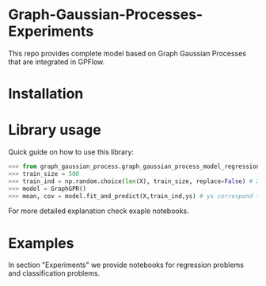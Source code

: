 # Graph-Gaussian-Processes-Experiments
This repo provides complete model based on Graph Gaussian Processes that are integrated in GPFlow.
# Installation
# Library usage
Quick guide on how to use this library:
```python
>>> from graph_gaussian_process.graph_gaussian_process_model_regression import GraphGPR
>>> train_size = 500
>>> train_ind = np.random.choice(len(X), train_size, replace=False) # X is data inputs
>>> model = GraphGPR()
>>> mean, cov = model.fit_and_predict(X,train_ind,ys) # ys correspond to X[train_ind]
```
For more detailed explanation check exaple notebooks.
# Examples
In section "Experiments" we provide notebooks for regression problems and classification problems.
